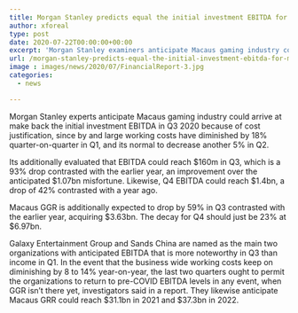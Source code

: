 ```yaml
---
title: Morgan Stanley predicts equal the initial investment EBITDA for Macau in Q3
author: xforeal 
type: post
date: 2020-07-22T00:00:00+00:00
excerpt: 'Morgan Stanley examiners anticipate Macaus gaming industry could arrive at equal the initial investment EBITDA in Q3 2020 because of cost justification, since by and large working costs have diminished by 18&amp;percnt; quarter-on-quarter in Q1, and its normal to decay another 5&amp;percnt; in Q2 '
url: /morgan-stanley-predicts-equal-the-initial-investment-ebitda-for-macau-in-q3/
image : images/news/2020/07/FinancialReport-3.jpg
categories:
  - news

---
```

Morgan Stanley experts anticipate Macaus gaming industry could arrive at make back the initial investment EBITDA in Q3 2020 because of cost justification, since by and large working costs have diminished by 18&percnt; quarter-on-quarter in Q1, and its normal to decrease another 5&percnt; in Q2. 

Its additionally evaluated that EBITDA could reach $160m in Q3, which is a 93&percnt; drop contrasted with the earlier year, an improvement over the anticipated $1.07bn misfortune. Likewise, Q4 EBITDA could reach $1.4bn, a drop of 42&percnt; contrasted with a year ago. 

Macaus GGR is additionally expected to drop by 59&percnt; in Q3 contrasted with the earlier year, acquiring $3.63bn. The decay for Q4 should just be 23&percnt; at $6.97bn. 

Galaxy Entertainment Group and Sands China are named as the main two organizations with anticipated EBITDA that is more noteworthy in Q3 than income in Q1. In the event that the business wide working costs keep on diminishing by 8 to 14&percnt; year-on-year, the last two quarters ought to permit the organizations to return to pre-COVID EBITDA levels in any event, when GGR isn&#8217;t there yet, investigators said in a report. They likewise anticipate Macaus GRR could reach $31.1bn in 2021 and $37.3bn in 2022.